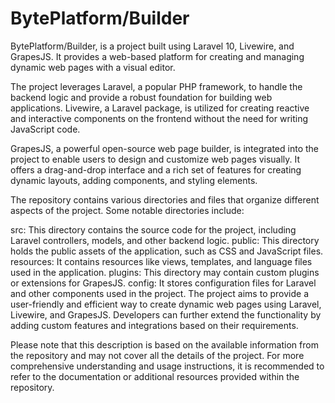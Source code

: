 # BytePlatform/Builder

BytePlatform/Builder, is a project built using Laravel 10, Livewire, and GrapesJS. It provides a web-based platform for creating and managing dynamic web pages with a visual editor.

The project leverages Laravel, a popular PHP framework, to handle the backend logic and provide a robust foundation for building web applications. Livewire, a Laravel package, is utilized for creating reactive and interactive components on the frontend without the need for writing JavaScript code.

GrapesJS, a powerful open-source web page builder, is integrated into the project to enable users to design and customize web pages visually. It offers a drag-and-drop interface and a rich set of features for creating dynamic layouts, adding components, and styling elements.

The repository contains various directories and files that organize different aspects of the project. Some notable directories include:

src: This directory contains the source code for the project, including Laravel controllers, models, and other backend logic.
public: This directory holds the public assets of the application, such as CSS and JavaScript files.
resources: It contains resources like views, templates, and language files used in the application.
plugins: This directory may contain custom plugins or extensions for GrapesJS.
config: It stores configuration files for Laravel and other components used in the project.
The project aims to provide a user-friendly and efficient way to create dynamic web pages using Laravel, Livewire, and GrapesJS. Developers can further extend the functionality by adding custom features and integrations based on their requirements.

Please note that this description is based on the available information from the repository and may not cover all the details of the project. For more comprehensive understanding and usage instructions, it is recommended to refer to the documentation or additional resources provided within the repository.
